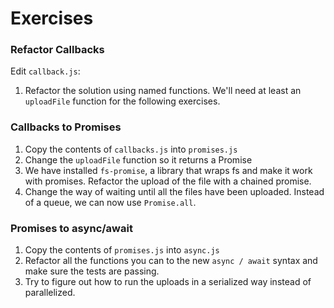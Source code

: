 # Exercises 

### Refactor Callbacks

Edit `callback.js`:

1. Refactor the solution using named functions. We'll need at least an `uploadFile` function for the following exercises.

### Callbacks to Promises

1. Copy the contents of `callbacks.js` into `promises.js` 
2. Change the `uploadFile` function so it returns a Promise
3. We have installed `fs-promise`, a library that wraps fs and make it work with promises. Refactor the upload of the file with a chained promise.
4. Change the way of waiting until all the files have been uploaded. Instead of a queue, we can now use `Promise.all`.

### Promises to async/await

1. Copy the contents of `promises.js` into `async.js` 
2. Refactor all the functions you can to the new `async / await` syntax and make sure the tests are passing.
3. Try to figure out how to run the uploads in a serialized way instead of parallelized.

